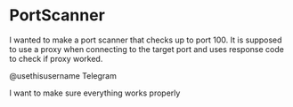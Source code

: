 # PortScanner

I wanted to make a port scanner that checks up to port 100.
It is supposed to use a proxy when connecting to the target port and uses response code to check if proxy worked.

@usethisusername Telegram

I want to make sure everything works properly
